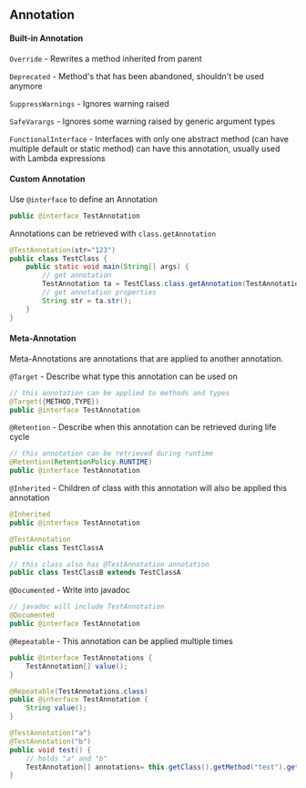 ## Annotation

#### Built-in Annotation

`Override` - Rewrites a method inherited from parent

`Deprecated` - Method's that has been abandoned, shouldn't be used anymore

`SuppressWarnings` - Ignores warning raised

`SafeVarargs` - Ignores some warning raised by generic argument types

`FunctionalInterface` - Interfaces with only one abstract method (can have multiple default or static method) can have this annotation, usually used with Lambda expressions

#### Custom Annotation

Use `@interface` to define an Annotation

```java
public @interface TestAnnotation
```

Annotations can be retrieved with `class.getAnnotation`

```java
@TestAnnotation(str="123")
public class TestClass {
    public static void main(String[] args) {
        // get annotation
        TestAnnotation ta = TestClass.class.getAnnotation(TestAnnotation.class);
        // get annotation properties
        String str = ta.str();    
    }
}
```

#### Meta-Annotation

Meta-Annotations are annotations that are applied to another annotation.

`@Target` - Describe what type this annotation can be used on

```java
// this annotation can be applied to methods and types
@Target({METHOD,TYPE})
public @interface TestAnnotation
```

`@Retention` - Describe when this annotation can be retrieved during life cycle

```java
// this annotation can be retrieved during runtime
@Retention(RetentionPolicy.RUNTIME)
public @interface TestAnnotation
```

`@Inherited` - Children of class with this annotation will also be applied this annotation

```java
@Inherited
public @interface TestAnnotation

@TestAnnotation
public class TestClassA

// this class also has @TestAnnotation annotation
public class TestClassB extends TestClassA
```

`@Documented` - Write into javadoc

```java
// javadoc will include TestAnnotation
@Documented
public @interface TestAnnotation
```

`@Repeatable` - This annotation can be applied multiple times

```java
public @interface TestAnnotations {
    TestAnnotation[] value();
}

@Repeatable(TestAnnotations.class)
public @interface TestAnnotation {
    String value();
}

@TestAnnotation("a")
@TestAnnotation("b")
public void test() {
    // holds "a" and "b"
    TestAnnotation[] annotations= this.getClass().getMethod("test").getAnnotationsByType(TestAnnotation.class);
}
```


